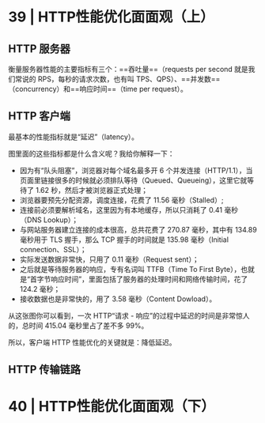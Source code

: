 # 39 | HTTP性能优化面面观（上）
## HTTP 服务器
衡量服务器性能的主要指标有三个：==吞吐量==（requests per second 就是我们常说的 RPS，每秒的请求次数，也有叫 TPS、QPS）、==并发数==（concurrency）和==响应时间==（time per request）。

## HTTP 客户端
最基本的性能指标就是“延迟”（latency）。


图里面的这些指标都是什么含义呢？我给你解释一下：
- 因为有“队头阻塞”，浏览器对每个域名最多开 6 个并发连接（HTTP/1.1），当页面里链接很多的时候就必须排队等待（Queued、Queueing），这里它就等待了 1.62 秒，然后才被浏览器正式处理；
- 浏览器要预先分配资源，调度连接，花费了 11.56 毫秒（Stalled）;
- 连接前必须要解析域名，这里因为有本地缓存，所以只消耗了 0.41 毫秒（DNS Lookup）；
- 与网站服务器建立连接的成本很高，总共花费了 270.87 毫秒，其中有 134.89 毫秒用于 TLS 握手，那么 TCP 握手的时间就是 135.98 毫秒（Initial connection、SSL）；
- 实际发送数据非常快，只用了 0.11 毫秒（Request sent）；
- 之后就是等待服务器的响应，专有名词叫 TTFB（Time To First Byte），也就是“首字节响应时间”，里面包括了服务器的处理时间和网络传输时间，花了 124.2 毫秒；
- 接收数据也是非常快的，用了 3.58 毫秒（Content Dowload）。


从这张图你可以看到，一次 HTTP“请求 - 响应”的过程中延迟的时间是非常惊人的，总时间 415.04 毫秒里占了差不多 99%。

所以，客户端 HTTP 性能优化的关键就是：降低延迟。

## HTTP 传输链路


# 40 | HTTP性能优化面面观（下）